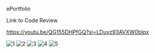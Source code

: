 ePortfolio

Link to Code Review

https://youtu.be/QG155DHPfGQ?si=LDuvz93AVXW0bIpx


![1](https://github.com/michelleredmond/michelleredmond.github.io/assets/79543604/e4a6bcdd-0b58-49d5-97ac-6258c492eaed)
![2](https://github.com/michelleredmond/michelleredmond.github.io/assets/79543604/c7e2c06d-35e0-4ba1-93f0-b3bda21241d7)
![3](https://github.com/michelleredmond/michelleredmond.github.io/assets/79543604/e3667409-97b2-4375-82d2-6b429d87d5f0)
![4](https://github.com/michelleredmond/michelleredmond.github.io/assets/79543604/6d5d13c7-a5b8-4f7f-addf-88a00b934828)
![5](https://github.com/michelleredmond/michelleredmond.github.io/assets/79543604/4a035dc7-7ff5-4b99-aa27-807241b6c9bb)

